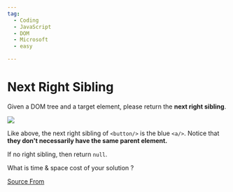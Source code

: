 ```yaml
---
tag:
  - Coding
  - JavaScript
  - DOM
  - Microsoft
  - easy

---
```

  
# Next Right Sibling

Given a DOM tree and a target element, please return the **next right sibling**.

![](https://cdn.bfe.dev/bfe/img/I8ncH1ncdGaBXV3nwPH061w1MmdqNR9p_1169x546_1597852405395.png)

Like above, the next right sibling of `<button/>` is the blue `<a/>`. Notice that **they don't necessarily have the same parent element.**

If no right sibling, then return `null`.

What is time & space cost of your solution ?


[Source From](https://bigfrontend.dev/problem/Next-Right-Sibiling)

  